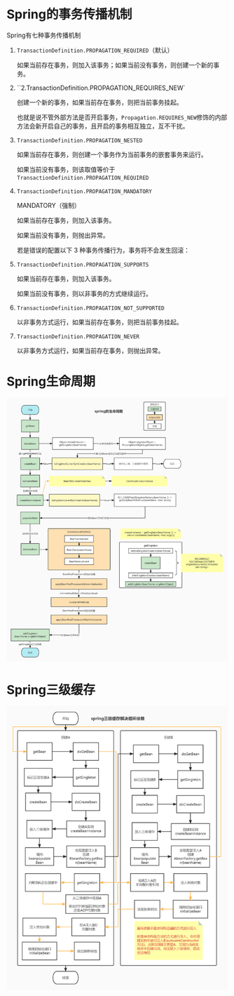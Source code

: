 # Spring的事务传播机制

Spring有七种事务传播机制

1. `TransactionDefinition.PROPAGATION_REQUIRED`（默认）

   如果当前存在事务，则加入该事务；如果当前没有事务，则创建一个新的事务。

2. ``2.TransactionDefinition.PROPAGATION_REQUIRES_NEW`

   创建一个新的事务，如果当前存在事务，则把当前事务挂起。

   也就是说不管外部方法是否开启事务，`Propagation.REQUIRES_NEW`修饰的内部方法会新开启自己的事务，且开启的事务相互独立，互不干扰。

3. `TransactionDefinition.PROPAGATION_NESTED`

   如果当前存在事务，则创建一个事务作为当前事务的嵌套事务来运行。

   如果当前没有事务，则该取值等价于`TransactionDefinition.PROPAGATION_REQUIRED`

4. `TransactionDefinition.PROPAGATION_MANDATORY`

   MANDATORY（强制）

   如果当前存在事务，则加入该事务。

   如果当前没有事务，则抛出异常。

   

   若是错误的配置以下 3 种事务传播行为，事务将不会发生回滚：

5. `TransactionDefinition.PROPAGATION_SUPPORTS`

   如果当前存在事务，则加入该事务。

   如果当前没有事务，则以非事务的方式继续运行。

6. `TransactionDefinition.PROPAGATION_NOT_SUPPORTED`

   以非事务方式运行，如果当前存在事务，则把当前事务挂起。

7. `TransactionDefinition.PROPAGATION_NEVER`

   以非事务方式运行，如果当前存在事务，则抛出异常。

# Spring生命周期

![/img/spring生命周期.jpg](http://github.com/710765989/learningDocument/blob/main/img/spring生命周期.jpg)

# Spring三级缓存

![](http://github.com/710765989/learningDocument/blob/main/img/spring三级缓存解决循环依赖.jpg)


